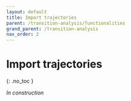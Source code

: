 ```yaml
---
layout: default
title: Import trajectories
parent: /transition-analysis/functionalities
grand_parent: /transition-analysis
nav_order: 2
---
```


# Import trajectories
{: .no_toc }

*In construction*